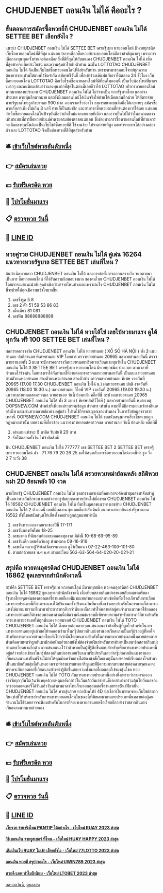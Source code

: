 # CHUDJENBET ถอนเงิน ไม่ได้ คืออะไร ?
## ขั้นตอนการสมัครซื้อหวยยี่กี CHUDJENBET ถอนเงิน ไม่ได้ SETTEE BET เลือกยังไง ?
แนะนำ CHUDJENBET ถอนเงิน ไม่ได้ SETTEE BET เศรษฐีเบท หวยออนไลน์ มีหวยทุกชนิด เว็บซื้อหวยออนไลน์ที่ดีที่สุด แน่นอนว่าการเลือกซื้อหวยกับระบบออนไลน์ถือว่าสำคัญมากๆ เพราะการเลือกลงทุนทุกครั้งท่านจะต้องเลือกสิ่งที่ดีที่สุดให้กับตนเอง CHUDJENBET ถอนเงิน ไม่ได้ เพื่อที่สุดท้ายจะเกิดประโยชน์ และความคุ้มค้าให้กับตัวท่าน ฉะนั้น LOTTOTAO CHUDJENBET ถอนเงิน ไม่ได้ จึงเป็นเว็บไซต์ซื้อหวยออนไลน์ที่ดีสำหรับท่าน เพราะสามารถตอบโจทย์ทุกความต้องการของท่านได้แบบไร้ขีดจำกัด สมัครฟรีวันนี้ เพื่อเข้าร่วมเดิมพันกับเราได้ตลอด 24 ชั่วโมง
เว็บซื้อหวยออนไลน์ LOTTOTAO คือเว็บไซต์ซื้อหวยออนไลน์ที่ดีที่สุดในตอนนี้ เป็นเว็บน้องใหม่ที่มาแรงมากๆ และคนนิยมเข้ามาร่วมลงทุนมากที่สุดในตอนนี้เลยก็ว่าได้ LOTTOTAO บริการหวยออนไลน์มากมายหลายประเภท CHUDJENBET ถอนเงิน ไม่ได้ ไม่ว่าจะเป็น หวยรัฐบาลไทย และต่างประเทศ หวยหุ้นอีกมากมาย และยังมีเกมออนไลน์ได้เงินจริงให้ท่านได้เลือกเล่นอีกด้วย ให้อัตราจ่ายหวยรัฐบาลไทยสูงถึงบาทละ 900 ฝาก-ถอนรวดเร็วว่องไว สามารถแทงบนมือถือได้เลยง่ายๆ สมัครซื้อหวยกับเราเพียงไม่เกิน 3 นาที ท่านก็เป็นสมาชิก และสามารถซื้อหวยตามที่ท่านต้องการได้เลย
แน่นอนว่าเว็บซื้อหวยออนไลน์ในปัจจุบันถือว่าเกิดใหม่มากมายเลยทีเดียว และอาจเป็นไปได้ว่าในอนาคตอาจเข้ามาแทนที่การซื้อหวยกับแม่ค้าหวยตามท้องตลาดแน่นอน ซึ่งช่องทางการซื้อหวยออนไลน์ที่ท่านควรจะเลือกลงทุนนั้นต้องเป็นเว็บไซต์ซื้อหวยที่ดี ใช้งานง่าย ให้ราคาจ่ายที่สูง และทำรายการได้อย่างคล่องตัว และ LOTTOTAO จึงเป็นช่องทางที่ดีที่สุดสำหรับท่าน

## 🛎 [เข้าเว็บไซต์หวยอันดับหนึ่ง](https://bit.ly/3BG5bNw)
## 👉 [สมัครเล่นหวย](https://bit.ly/3BG5bNw)
## 💵 [รับฟรีเครดิต หวย](https://bit.ly/3C3mvgS)
## 👑 [โปรโมชั่นมาแรง](https://bit.ly/3C3mvgS)
## 📋 [ตรวจหวย วันนี้](https://bit.ly/3C3mvgS)
## 📱 [LINE ID](https://bit.ly/3C3mvgS)

## หวยคู่รวย CHUDJENBET ถอนเงิน ไม่ได้ คู่เด่น 16264 แนวทางหวยรัฐบาล SETTEE BET เล่นที่ไหน ?
ต้นกําเนิดหวยลาว CHUDJENBET ถอนเงิน ไม่ได้ เเละการก่อตั้งการออกผลรางวัล จนกลายมาเป็นการ ซื้อหวยออนไลน์ ที่ได้รับความนิยมอย่างมาก ของคนไทย CHUDJENBET ถอนเงิน ไม่ได้ โดยเราจะมาแนะนำกับจุดกำเนิดว่ามาจากไหนบ้างและเพราะอะไร CHUDJENBET ถอนเงิน ไม่ได้ ที่จะช่วยให้คุณมีความเข้าใจมากขึ้น
1. เลขวิ่งรูด 5 8
2. เลข 2 ตัว 51 59 53 86 83
3. เม็ดเดียว 81 081
4. เลขฟัน 88888888888

## CHUDJENBET ถอนเงิน ไม่ได้ หวยไอ้ไข่ เลขใบ้หวยมาแรง ดูได้ทุกวัน ฟรี 100 SETTEE BET เล่นที่ไหน ?
ผลการออกรางวัล CHUDJENBET ถอนเงิน ไม่ได้ หวยฮานอย ( XỔ SỐ HÀ NỘI ) ทั้ง 3 แบบ ฮานอย ปกติฮานอย พิเศษฮานอย VIP
โดยการ ตรวจหวยฮานอย 20965 ผลหวยฮานอยวันนี้ ตรวจหวยฮานอยทั้ง 3 แบบ จะมีการออกรางวัลหวยฮานอยหรือหวยเวียดนามทุกวันใน CHUDJENBET ถอนเงิน ไม่ได้ 3 SETTEE BET เศรษฐีเบท หวยออนไลน์ มีหวยทุกชนิด ช่วงเวลา ตามเวลาที่กำหนดไว้ข้างต้น โดยทางเราได้จัดทำผลให้ง่ายต่อการตรวจผลหวยฮานอยวันนี้ เป็นแบบ หวยฮานอย สามตัวบนหวยฮานอย สองตัวบนหวยฮานอย สองตัวล่าง
ตรวจผลหวยฮานอย พิเศษ งวดวันที่ 20965 (17.00 17.30 CHUDJENBET ถอนเงิน ไม่ได้ น.)
ผลหวยฮานอย ปกติ งวดวันที่ 20965 (18.00 18.30 น.)
ผลหวยฮานอย วีไอพี VIP งวดวันที่ 20965 (19.00 19.30 น.)
 แนวทางถ่ายทอดสดตรวจผล หวยฮานอย วันนี้ ย้อนหลัง คลิ๊กที่นี่ 
สรุป ผลหวยฮานอย 20965 CHUDJENBET ถอนเงิน ไม่ได้ ทั้ง 3 แบบ ( พิเศษปกติวีไอพี ) ผลหวยฮานอยวันนี้
หมายเหตุ OOPSNEW.COM ทำหน้าที่เพียงแค่รวบรวมข้อมูล ข่าวสาร เท่านั้น ตามที่ได้มีการเผยแพร่ทางอินเตอร์เน็ท และผ่านทางหลายช่องทางอยู่แล้ว โปรดใช้วิจารณญาณของท่านเอง ในการรับข้อมูลข่าวสารเหล่านี้ OOPSNEW.COM CHUDJENBET ถอนเงิน ไม่ได้ ขอสนับสนุนการเสี่ยงโชคแบบถูกกฎหมายเท่านั้น
บทความที่เกี่ยวข้อง
แนวทางถ่ายทอดสดตรวจผล หวยฮานอย วันนี้ ย้อนหลัง คลิ๊กที่นี่
1. เล่นเกมแพ้ชนะ 6 ตาติด รับทันที 20 บาท
2. รับได้ตลอดทั้งวัน ไม่จำกัดสิทธิ์

ฟัน CHUDJENBET ถอนเงิน ไม่ได้ 777777
เลข SETTEE BET 2 SETTEE BET เศรษฐีเบท หวยออนไลน์ ตัว   71 76 79 20 26 25
ขอให้สนุกกับการซื้อหวยออนไลน์งวดนี้ค่ะ
รูด วิ่ง     2 7
ระวัง 38

## CHUDJENBET ถอนเงิน ไม่ได้ ตรวยหวยพม่าย้อนหลัง สถิติหวยพม่า 2D ย้อนหลัง 10 งวด
หวยไทยรัฐ CHUDJENBET ถอนเงิน ไม่ได้ ชุดตารางเลขเด่นที่คอหวยจะต้องนำชุดเลขมาจับเข้าคู่เป็นแนวทางกันอีกรอบ แตกต่างจากรูปแบบของหวยบ้านไผ่เมืองพล CHUDJENBET ถอนเงิน ไม่ได้ 16562 CHUDJENBET ถอนเงิน ไม่ได้ ที่มาในชุดเลขแนวทางเลขท้าย CHUDJENBET ถอนเงิน ไม่ได้ 2 ตัวงวดนี้ เลขดีมีผลงาน ชุดเลขเด็ดกำลังเดินดี แนวทางสลากกินแบ่งรัฐบาลงวด 16562 ทั้งนี้ขอสนับสนุนให้เสี่ยงโชคอย่างถูกกฎหมายเท่านั้น
1. เลขวันหวยออกงวดแรกของปีนี้ 17-171
2. เลขวันกองทัพไทย 18-25
3. เลขมงคล ที่นักเล่นต้องตามตลอดทุกงวด มีดังนี้ 10-68-69-95-89
4. เลขวันเด็ก เลขเด็ดวันครู ห้ามพลาด 09-16-916
5. เลขเด็ด หลวงปู่วิริยังค์วัดธรรมมงคล ดูไว้เป็นแนว 07-22-463-100-101-80
6. ตามต่อด้วยเลข พ.ศ ค.ศ เก่าและใหม่ 563-63-564-64-020-20-021-21

## สรุปคือ หวยคนอุตรดิตถ์ CHUDJENBET ถอนเงิน ไม่ได้ 16862 ชุดเลขจากสำนักดังงวดนี้
สรุปคือ SETTEE BET เศรษฐีเบท หวยออนไลน์ มีหวยทุกชนิด หวยคนอุตรดิตถ์ CHUDJENBET ถอนเงิน ไม่ได้ 16862 ชุดเลขจากสำนักดังงวดนี้ เมื่อเทียบสลากกินแบ่งฮานอยกับลอตเตอรี่ของรัฐบาลไทยจุดเด่นของลอตเตอรี่ฮานอยก็เลยมีมากมายก่ายกองมากมายข้ออีกทั้งเรื่องเกี่ยวกับการเลือกแทงหวยประเภทนี้ที่สามารถแทงได้ปริมาณครั้งปริมาณวันที่มากยิ่งกว่าแบบสำหรับในการแทงก็สามารถแทงได้มากมายรวมทั้งนานาประการมากยิ่งกว่านั่นเองก็เลยทำให้หลายต่อผู้คนจำนวนมากพอใช้ทดลองแทงหวยฮานอยก็ต่างชอบพอมหาศาลเมื่อมีความนิยมชมชอบก็เพียรพยายามสำหรับการหาวิถีทางสำหรับการแทงหวยฮานอยให้ถูกนั่นเอง
หวยมาเลย์ CHUDJENBET ถอนเงิน ไม่ได้ TOTO CHUDJENBET ถอนเงิน ไม่ได้ ซึ่งหลายต่อหลายๆคนเสนอแนะว่าถ้าเป็นผู้ที่ถูกใจสำหรับในการแทงหวยฮานอยอยู่แล้วขอให้ทดลองเข้ามาในกรุ๊ปสลากกินแบ่งฮานอยเวียดนามเป็นกรุ๊ปของผู้ที่พอใจสำหรับการแทงหวยฮานอยโดยยิ่งไปกว่านั้นโดยหนทางสำหรับในการแทงหวยประเภทนี้หลายต่อหลายท่านติดตามพบว่าถูกกันมานักต่อนักแล้วแถมยังไม่ต้องจ่ายเงินสำหรับการเข้ามาเป็นสมาชิกสลากกินแบ่งฮานอยเวียดนามอีกต่างหากเสนอแนะไว้ว่าถ้าหากเป็นผู้ที่รู้สึกชื่นชอบสำหรับเพื่อการแทงหวยประเภทนี้อยู่แล้วจะต้องเข้ามาในกรุ๊ปสลากกินแบ่งฮานอยเวียดนามรับประกันเลยว่ากรุ๊ปสลากกินแบ่งฮานอยเวียดนามมาแบ่งปันฟรีจะไม่ทำให้คุณผิดหวังอย่างไม่ต้องสงสัยโดยเหตุนั้นอย่าคอยช้ารีบตกลงใจเข้ามาเป็นสมาชิกกับกลุ่มนี้กันเหอะ
เพราะว่าสามารถแทงเจริญและก็มีความมากมายหลายต่อหลายๆคนคงจะทราบจะกับลอตเตอรี่เวียดนามบ้างต่างรู้สึกชื่นชอบรวมทั้งเผลอไผลและก็เข้ามาลุ้นโชค หวย CHUDJENBET ถอนเงิน ไม่ได้ TOTO กับการแทงหวยประเภทนี้อย่างยิ่งเพราะว่าสามารถออกรางวัลทุกๆวันไม่เว้นวันหยุดด้วยเหตุผลดังกล่าวในวันแล้ววันเล่าท่านก็เลยสามารถร่วมลุ้นไปกับผลของการออกลอตเตอรี่ได้วันแล้ววันเล่าตามเวลาไทยก็จะออกลอตเตอรี่ฮานอยราว6นาฬิกาเย็น CHUDJENBET ถอนเงิน ไม่ได้ หวยลุ้นรวย หวยสิงคโปร์ 4D
น่าเชื่อว่าในบรรดาของเว็บไซต์สลากกินแบ่งที่ให้บริการสำหรับการแทงหวยออนไลน์ในขณะนี้ที่มีเยอะมากหลายประเภทนั้นหลายต่อผู้คนจำนวนไม่ใช้น้อยอาจจะนิยมสำหรับในการที่จะแทงหวยฮานอยหรือเรียกอีกอย่างว่าสลากกินแบ่งเวียดนามมากมายก่ายกอง

## 🛎 [เข้าเว็บไซต์หวยอันดับหนึ่ง](https://bit.ly/3BG5bNw)
## 👉 [สมัครเล่นหวย](https://bit.ly/3BG5bNw)
## 💵 [รับฟรีเครดิต หวย](https://bit.ly/3C3mvgS)
## 👑 [โปรโมชั่นมาแรง](https://bit.ly/3C3mvgS)
## 📋 [ตรวจหวย วันนี้](https://bit.ly/3C3mvgS)
## 📱 [LINE ID](https://bit.ly/3C3mvgS)

#### [เว็บรวย จ่ายจริงไหม PANTIP ได้อย่างไร - เว็บใหม่ RUAY 2023 ล่าสุด](https://atom.io/themes/เว็บรวย%20จ่ายจริงไหม%20pantip%20ได้อย่างไร%20-%20เว็บใหม่%20ruay%202023%20ล่าสุด)
#### [วิธี ถอนเงิน จากยูสเซอร์ ที่ไหน - เว็บใหม่ HUAY HAPPY 2023 ล่าสุด](https://atom.io/themes/วิธี%20ถอนเงิน%20จากยูสเซอร์%20ที่ไหน%20-%20เว็บใหม่%20huay%20happy%202023%20ล่าสุด)
#### [เติมเงินเว็บ RUAY ไม่เข้า เลือกยังไง - เว็บใหม่ 77LOTTO 2023 ล่าสุด](https://atom.io/themes/เติมเงินเว็บ%20ruay%20ไม่เข้า%20เลือกยังไง%20-%20เว็บใหม่%2077lotto%202023%20ล่าสุด)
#### [ถอนเงิน หวยดี สรุปว่าอะไร - เว็บใหม่ UWIN789 2023 ล่าสุด](https://atom.io/themes/ถอนเงิน%20หวยดี%20สรุปว่าอะไร%20-%20เว็บใหม่%20uwin789%202023%20ล่าสุด)
#### [หวยดี แอพ ทำไมถึงนิยม - เว็บใหม่ LTOBET 2023 ล่าสุด](https://atom.io/themes/หวยดี%20แอพ%20ทำไมถึงนิยม%20-%20เว็บใหม่%20ltobet%202023%20ล่าสุด)

[ผลบอลวันนี้](https://siamsport.tv "ผลบอลวันนี้"), [ดูบอลสด](https://siamsport.tv/ดูบอลสด "ดูบอลสด")